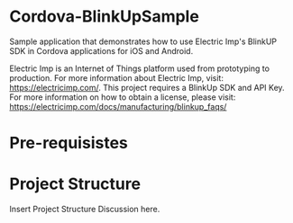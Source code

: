 # Cordova-BlinkUpSample
Sample application that demonstrates how to use Electric Imp's BlinkUP SDK in Cordova applications for iOS and Android.

Electric Imp is an Internet of Things platform used from prototyping to production. For more information about Electric Imp, visit: https://electricimp.com/. This project requires a BlinkUp SDK and API Key. For more information on how to obtain a license, please visit: https://electricimp.com/docs/manufacturing/blinkup_faqs/

# Pre-requisistes

# Project Structure
Insert Project Structure Discussion here.

